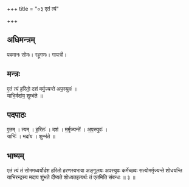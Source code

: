 +++
title = "०३ एतं त्यं"

+++
## अधिमन्त्रम्
पवमानः सोमः। रहूगणः। गायत्री।

## मन्त्रः
ए॒तं त्यं ह॒रितो॒ दश॑ मर्मृ॒ज्यन्ते॑ अप॒स्युवः॑ ।  
याभि॒र्मदा॑य॒ शुम्भ॑ते ॥

## पदपाठः
ए॒तम् । त्यम् । ह॒रितः॑ । दश॑ । म॒र्मृ॒ज्यन्ते॑ । अ॒प॒स्युवः॑ ।  
याभिः॑ । मदा॑य । शुम्भ॑ते ॥

## भाष्यम्
एतं त्यं तं सोममध्वर्योर्दश हरितो हरणस्वभावा अङ्गुलयः अपस्युवः कर्मेच्छवः सत्योमर्मृज्यन्ते शोधयन्ति याभिरन्द्रस्य मदाय शुंभते दीप्यते शोध्यतइत्यर्थः तं एतमिति संबन्धः ॥ ३ ॥
